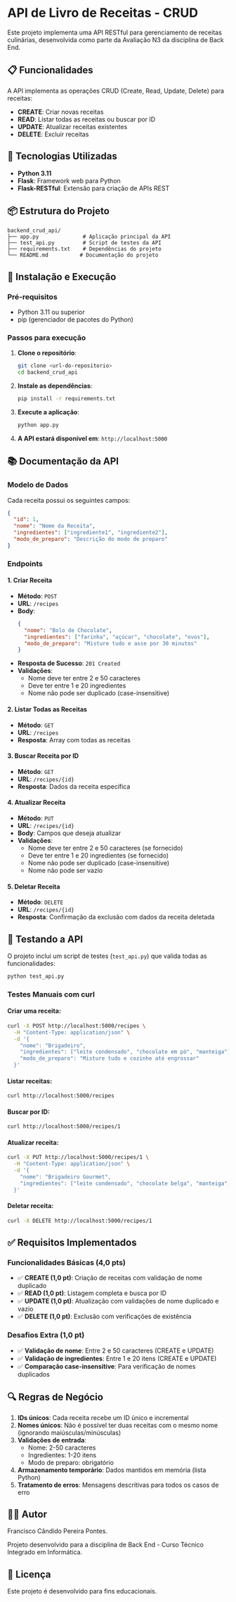 # API de Livro de Receitas - CRUD

Este projeto implementa uma API RESTful para gerenciamento de receitas culinárias, desenvolvida como parte da Avaliação N3 da disciplina de Back End.

## 📋 Funcionalidades

A API implementa as operações CRUD (Create, Read, Update, Delete) para receitas:

- **CREATE**: Criar novas receitas
- **READ**: Listar todas as receitas ou buscar por ID
- **UPDATE**: Atualizar receitas existentes
- **DELETE**: Excluir receitas

## 🚀 Tecnologias Utilizadas

- **Python 3.11**
- **Flask**: Framework web para Python
- **Flask-RESTful**: Extensão para criação de APIs REST

## 📦 Estrutura do Projeto

```
backend_crud_api/
├── app.py              # Aplicação principal da API
├── test_api.py         # Script de testes da API
├── requirements.txt    # Dependências do projeto
└── README.md          # Documentação do projeto
```

## 🔧 Instalação e Execução

### Pré-requisitos
- Python 3.11 ou superior
- pip (gerenciador de pacotes do Python)

### Passos para execução

1. **Clone o repositório**:
   ```bash
   git clone <url-do-repositorio>
   cd backend_crud_api
   ```

2. **Instale as dependências**:
   ```bash
   pip install -r requirements.txt
   ```

3. **Execute a aplicação**:
   ```bash
   python app.py
   ```

4. **A API estará disponível em**: `http://localhost:5000`

## 📚 Documentação da API

### Modelo de Dados

Cada receita possui os seguintes campos:

```json
{
  "id": 1,
  "nome": "Nome da Receita",
  "ingredientes": ["ingrediente1", "ingrediente2"],
  "modo_de_preparo": "Descrição do modo de preparo"
}
```

### Endpoints

#### 1. Criar Receita
- **Método**: `POST`
- **URL**: `/recipes`
- **Body**:
  ```json
  {
    "nome": "Bolo de Chocolate",
    "ingredientes": ["farinha", "açúcar", "chocolate", "ovos"],
    "modo_de_preparo": "Misture tudo e asse por 30 minutos"
  }
  ```
- **Resposta de Sucesso**: `201 Created`
- **Validações**:
  - Nome deve ter entre 2 e 50 caracteres
  - Deve ter entre 1 e 20 ingredientes
  - Nome não pode ser duplicado (case-insensitive)

#### 2. Listar Todas as Receitas
- **Método**: `GET`
- **URL**: `/recipes`
- **Resposta**: Array com todas as receitas

#### 3. Buscar Receita por ID
- **Método**: `GET`
- **URL**: `/recipes/{id}`
- **Resposta**: Dados da receita específica

#### 4. Atualizar Receita
- **Método**: `PUT`
- **URL**: `/recipes/{id}`
- **Body**: Campos que deseja atualizar
- **Validações**:
  - Nome deve ter entre 2 e 50 caracteres (se fornecido)
  - Deve ter entre 1 e 20 ingredientes (se fornecido)
  - Nome não pode ser duplicado (case-insensitive)
  - Nome não pode ser vazio

#### 5. Deletar Receita
- **Método**: `DELETE`
- **URL**: `/recipes/{id}`
- **Resposta**: Confirmação da exclusão com dados da receita deletada

## 🧪 Testando a API

O projeto inclui um script de testes (`test_api.py`) que valida todas as funcionalidades:

```bash
python test_api.py
```

### Testes Manuais com curl

#### Criar uma receita:
```bash
curl -X POST http://localhost:5000/recipes \
  -H "Content-Type: application/json" \
  -d '{
    "nome": "Brigadeiro",
    "ingredientes": ["leite condensado", "chocolate em pó", "manteiga"],
    "modo_de_preparo": "Misture tudo e cozinhe até engrossar"
  }'
```

#### Listar receitas:
```bash
curl http://localhost:5000/recipes
```

#### Buscar por ID:
```bash
curl http://localhost:5000/recipes/1
```

#### Atualizar receita:
```bash
curl -X PUT http://localhost:5000/recipes/1 \
  -H "Content-Type: application/json" \
  -d '{
    "nome": "Brigadeiro Gourmet",
    "ingredientes": ["leite condensado", "chocolate belga", "manteiga", "granulado"]
  }'
```

#### Deletar receita:
```bash
curl -X DELETE http://localhost:5000/recipes/1
```

## ✅ Requisitos Implementados

### Funcionalidades Básicas (4,0 pts)
- ✅ **CREATE (1,0 pt)**: Criação de receitas com validação de nome duplicado
- ✅ **READ (1,0 pt)**: Listagem completa e busca por ID
- ✅ **UPDATE (1,0 pt)**: Atualização com validações de nome duplicado e vazio
- ✅ **DELETE (1,0 pt)**: Exclusão com verificações de existência

### Desafios Extra (1,0 pt)
- ✅ **Validação de nome**: Entre 2 e 50 caracteres (CREATE e UPDATE)
- ✅ **Validação de ingredientes**: Entre 1 e 20 itens (CREATE e UPDATE)
- ✅ **Comparação case-insensitive**: Para verificação de nomes duplicados

## 🔍 Regras de Negócio

1. **IDs únicos**: Cada receita recebe um ID único e incremental
2. **Nomes únicos**: Não é possível ter duas receitas com o mesmo nome (ignorando maiúsculas/minúsculas)
3. **Validações de entrada**:
   - Nome: 2-50 caracteres
   - Ingredientes: 1-20 itens
   - Modo de preparo: obrigatório
4. **Armazenamento temporário**: Dados mantidos em memória (lista Python)
5. **Tratamento de erros**: Mensagens descritivas para todos os casos de erro

## 👨‍💻 Autor
Francisco Cândido Pereira Pontes.

Projeto desenvolvido para a disciplina de Back End - Curso Técnico Integrado em Informática.

## 📄 Licença

Este projeto é desenvolvido para fins educacionais.
